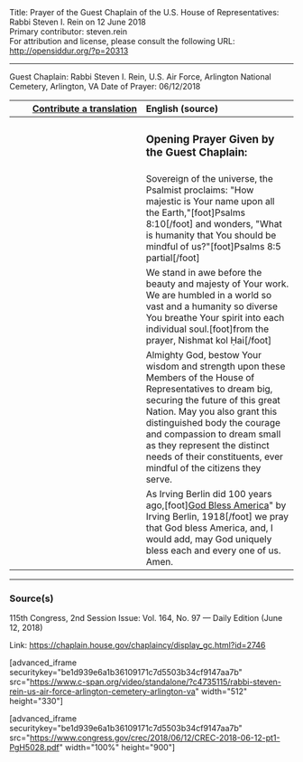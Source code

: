 <html>
<head></head>
<body>
Title: Prayer of the Guest Chaplain of the U.S. House of Representatives: Rabbi Steven I. Rein on 12 June 2018<br />
Primary contributor: steven.rein<br />
For attribution and license, please consult the following URL: <a href="http://opensiddur.org/?p=20313">http://opensiddur.org/?p=20313</a>
<p />
<hr />

Guest Chaplain: Rabbi Steven I. Rein, U.S. Air Force, Arlington National Cemetery, Arlington, VA
Date of Prayer: 06/12/2018

<table style="margin-left: auto;margin-right: auto;" class="draggable">
<thead><tr><th id="x" style="text-align: right;"><a href="/contributing/upload/">Contribute a translation</a></th><th style="text-align: left;">English (source)</th></tr></thead>
<tbody>
<tr><td style="vertical-align:top;" width="46%">
<div class="liturgy"><span lang="he">

</span></div></td>
 
<td style="vertical-align:top;" width="53%">
<div class="english">
<h3>Opening Prayer Given by the Guest Chaplain:</h3>
</div></td></tr>


<tr><td style="vertical-align:top;" width="46%">
<div class="liturgy"><span lang="he">

</span></div></td>
 
<td style="vertical-align:top;" width="53%">
<div class="english">
Sovereign of the universe, 
the Psalmist proclaims: 
"How majestic is Your name upon all the Earth,"[foot]Psalms 8:10[/foot]
and wonders, 
"What is humanity that You should be mindful of us?"[foot]Psalms 8:5 partial[/foot]
</div></td></tr>


<tr><td style="vertical-align:top;" width="46%">
<div class="liturgy"><span lang="he">

</span></div></td>
 
<td style="vertical-align:top;" width="53%">
<div class="english">
We stand in awe before the beauty and majesty of Your work. 
We are humbled in a world so vast 
and a humanity so diverse 
You breathe Your spirit into each individual soul.[foot]from the prayer, Nishmat kol Ḥai[/foot]
</div></td></tr>


<tr><td style="vertical-align:top;" width="46%">
<div class="liturgy"><span lang="he">

</span></div></td>
 
<td style="vertical-align:top;" width="53%">
<div class="english">
Almighty God, 
bestow Your wisdom and strength 
upon these Members of the House of Representatives 
to dream big, securing the future of this great Nation. 
May you also grant this distinguished body the courage and compassion 
to dream small as they represent the distinct needs of their constituents, 
ever mindful of the citizens they serve.
</div></td></tr>


<tr><td style="vertical-align:top;" width="46%">
<div class="liturgy"><span lang="he">

</span></div></td>
 
<td style="vertical-align:top;" width="53%">
<div class="english">
As Irving Berlin did 100 years ago,[foot]<a href="https://en.wikipedia.org/wiki/God_Bless_America">God Bless America</a>" by Irving Berlin, 1918[/foot]
we pray that God bless America, 
and, I would add, 
may God uniquely bless each and every one of us. 
Amen.
</div></td></tr>
</tbody></table>

<hr />

<h3>Source(s)</h3>

115th Congress, 2nd Session
Issue: Vol. 164, No. 97 — Daily Edition (June 12, 2018)

Link: <a href="https://chaplain.house.gov/chaplaincy/display_gc.html?id=2746">https://chaplain.house.gov/chaplaincy/display_gc.html?id=2746</a>

[advanced_iframe securitykey="be1d939e6a1b36109171c7d5503b34cf9147aa7b" src="https://www.c-span.org/video/standalone/?c4735115/rabbi-steven-rein-us-air-force-arlington-cemetery-arlington-va" width="512" height="330"]

[advanced_iframe securitykey="be1d939e6a1b36109171c7d5503b34cf9147aa7b" src="https://www.congress.gov/crec/2018/06/12/CREC-2018-06-12-pt1-PgH5028.pdf" width="100%" height="900"]
</body>
</html>